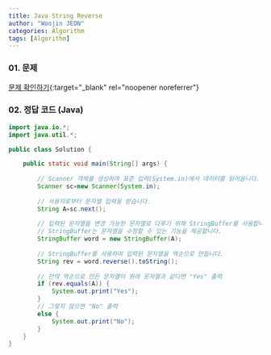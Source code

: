 ```yaml
---
title: Java String Reverse
author: "Woojin JEON"
categories: Algorithm
tags: [Algorithm]
---
```


### 01. 문제

[문제 확인하기](https://www.hackerrank.com/challenges/java-string-reverse/problem?isFullScreen=true){:target="_blank" rel="noopener noreferrer"}

### 02. 정답 코드 (Java)

```Java
import java.io.*;
import java.util.*;

public class Solution {

    public static void main(String[] args) {
        
        // Scanner 객체를 생성하여 표준 입력(System.in)에서 데이터를 읽어옵니다.
        Scanner sc=new Scanner(System.in);
        
        // 사용자로부터 문자열 입력을 받습니다.
        String A=sc.next();
        
        // 입력된 문자열을 변경 가능한 문자열로 다루기 위해 StringBuffer를 사용합니다.
        // StringBuffer는 문자열을 수정할 수 있는 기능을 제공합니다.
        StringBuffer word = new StringBuffer(A);
        
        // StringBuffer를 사용하여 입력된 문자열을 역순으로 만듭니다.
        String rev = word.reverse().toString();
        
        // 만약 역순으로 만든 문자열이 원래 문자열과 같다면 "Yes" 출력
        if (rev.equals(A)) {
            System.out.print("Yes");
        } 
        // 그렇지 않으면 "No" 출력
        else {
            System.out.print("No");
        }
    }
}
```

